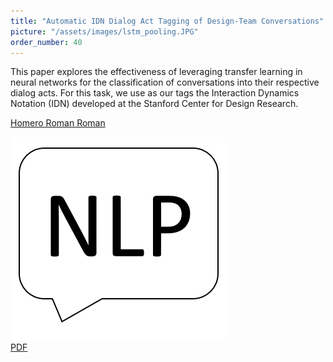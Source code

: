 ```yaml
---
title: "Automatic IDN Dialog Act Tagging of Design-Team Conversations"
picture: "/assets/images/lstm_pooling.JPG"
order_number: 40
---
```

<html> 
    <p>This paper explores the effectiveness of leveraging transfer learning in  neural networks for the classification of conversations into their respective dialog acts. For this task, we use as our tags the Interaction Dynamics Notation (IDN) developed at the Stanford Center for Design Research.</p>
    <p>
        <u>Homero Roman Roman</u>
    </p>
    <div class="card">
        <img src='/assets/images/nlp.png' class="centered tiny-square"/>
        <div class="desc">
           <a href='/assets/pdfs/automatic-idn-dialog-act-tagging.pdf'>PDF</a> 
        </div>
    </div>
</html>
